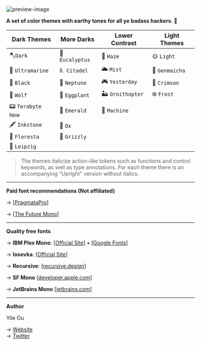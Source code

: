 ![preview-image](https://raw.githubusercontent.com/troydraws/paddy-color-theme/master/paddy-color-theme-preview.gif)

**A set of color themes with earthy tones for all ye badass hackers. 🍁**

| Dark Themes                 | More Darks         | Lower Contrast  | Light Themes  |
| --------------------------- | ------------------ | --------------- | ------------- |
| 🪓`Dark`                     | 🌿 `Eucalyptus`     | 🌄 `Haze`        | 🌞 `Light`     |
| 🌊 `Ultramarine`             | λ&nbsp;  `Citadel` | 🌥 `Mist`        | 🍵 `Genmaicha` |
| 🚧 `Black`                   | 🔵 `Neptune`        | 🎮 `Yesterday`   | 🍷 `Crimson`   |
| 🐺 `Wolf`                    | 🍆 `Eggplant`       | 🏜 `Ornithopter` | ❄️ `Frost`     |
| 📟 `Terabyte` <sup>New</sup> | 🌲 `Emerald`        | 🤖 `Machine`     |               |
| 🖋 `Inkstone`                | 🧧 `Ox`             |                 |               |
| 🌸 `Floresta`                | 🐻 `Grizzly`        |                 |               |
| 🎼 `Leipzig`                 |                    |                 |               |

&NewLine;

> The themes italicize action-like tokens such as functions and control keywords, as well as type annotations. 
> For each theme there is an accompanying "Upright" version without italics.

---

**Paid font recommendations (Not affiliated)**

→ [[PragmataPro](https://fsd.it/shop/fonts/pragmatapro/)] 

→ [[The Future Mono](https://klim.co.nz/retail-fonts/the-future-mono/)] 

---

**Quality free fonts**

→ **IBM Plex Mono**: [[Official Site](https://www.ibm.com/plex/)] • [[Google Fonts](https://fonts.google.com/specimen/IBM+Plex+Mono)]

→ **Iosevka**: [[Official Site](https://typeof.net/Iosevka/)]

→ **Recursive**: [[recursive.design](https://www.recursive.design/)] 

→ **SF Mono** [[developer.apple.com](https://developer.apple.com/fonts/)]

→ **JetBrains Mono** [[jetbrains.com](https://www.jetbrains.com/lp/mono/)]

---


**Author**

Yile Ou

→ [Website](https://yile.art/)<br />
→ [Twitter](https://twitter.com/yile_art)